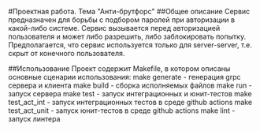 #Проектная работа. Тема "Анти-брутфорс"
##Общее описание
Сервис предназначен для борьбы с подбором паролей при авторизации в какой-либо системе.
Сервис вызывается перед авторизацией пользователя и может либо разрешить, либо заблокировать попытку.
Предполагается, что сервис используется только для server-server, т.е. скрыт от конечного пользователя.

##Использование
Проект содержит Makefile, в котором описаны основные сценарии использования:
make generate - генерация grpc сервера и клиента
make build - сборка исполняемых файлов
make run - запуск сервера
make test - запуск интеграционных и юнит-тестов
make test_act_int - запуск интеграционных тестов в среде github actions
make test_act_unit - запуск юнит-тестов в среде github actions
make lint - запуск линтера
